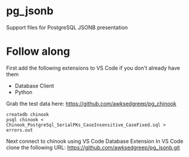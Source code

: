 # pg_jsonb
Support files for PostgreSQL JSONB presentation

# Follow along
First add the following extensions to VS Code if you don't already have them
- Database Client
- Python

Grab the test data here:
https://github.com/awksedgreep/pg_chinook
```
createdb chinook
psql chinook < Chinook_PostgreSql_SerialPKs_CaseInsensitive_CaseFixed.sql > errors.out
```
Next connect to chinook using VS Code Database Extension
In VS Code clone the following URL:  https://github.com/awksedgreep/pg_jsonb.git

